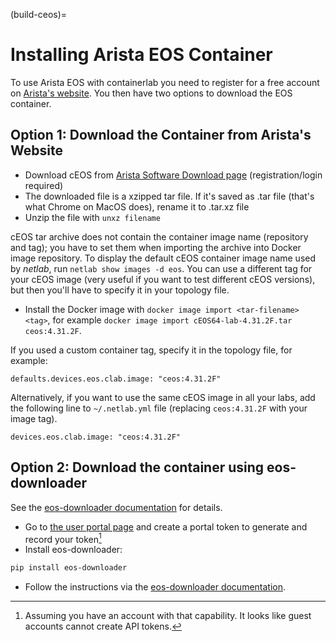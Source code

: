 (build-ceos)=
# Installing Arista EOS Container

To use Arista EOS with containerlab you need to register for a free account on [Arista's website](https://www.arista.com/en/login).  You then have two options to download the EOS container.

## Option 1: Download the Container from Arista's Website

* Download cEOS from [Arista Software Download page](https://www.arista.com/en/support/software-download) (registration/login required)
* The downloaded file is a xzipped tar file. If it's saved as .tar file (that's what Chrome on MacOS does), rename it to .tar.xz file
* Unzip the file with `unxz filename`

cEOS tar archive does not contain the container image name (repository and tag); you have to set them when importing the archive into Docker image repository. To display the default cEOS container image name used by *netlab*, run `netlab show images -d eos`. You can use a different tag for your cEOS image (very useful if you want to test different cEOS versions), but then you'll have to specify it in your topology file.

* Install the Docker image with `docker image import <tar-filename> <tag>`, for example `docker image import cEOS64-lab-4.31.2F.tar ceos:4.31.2F`.

If you used a custom container tag, specify it in the topology file, for example:

```
defaults.devices.eos.clab.image: "ceos:4.31.2F"
```

Alternatively, if you want to use the same cEOS image in all your labs, add the following line to `~/.netlab.yml` file (replacing `ceos:4.31.2F` with your image tag).

```
devices.eos.clab.image: "ceos:4.31.2F"
```

## Option 2: Download the container using eos-downloader

See the [eos-downloader documentation](https://pypi.org/project/eos-downloader/) for details.

* Go to [the user portal page](https://www.arista.com/en/users/profile) and create a portal token to generate and record your token[^AC]
* Install eos-downloader:

```bash
pip install eos-downloader
```

* Follow the instructions via the [eos-downloader documentation](https://pypi.org/project/eos-downloader/).

[^AC]: Assuming you have an account with that capability. It looks like guest accounts cannot create API tokens.
